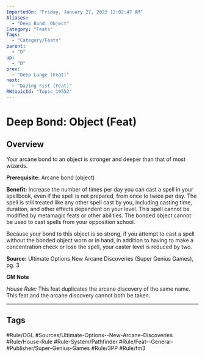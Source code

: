 ```yaml
---
ImportedOn: "Friday, January 27, 2023 12:02:47 AM"
Aliases:
  - "Deep Bond: Object"
Category: "Feats"
Tags:
  - "Category/Feats"
parent:
  - "D"
up:
  - "D"
prev:
  - "Deep Lunge (Feat)"
next:
  - "Dazing Fist (Feat)"
RWtopicId: "Topic_19552"
---
```

# Deep Bond: Object (Feat)
## Overview
Your arcane bond to an object is stronger and deeper than that of most wizards.

**Prerequisite:** Arcane bond (object)

**Benefit:** Increase the number of times per day you can cast a spell in your spellbook, even if the spell is not prepared, from once to twice per day. The spell is still treated like any other spell cast by you, including casting time, duration, and other effects dependent on your level. This spell cannot be modified by metamagic feats or other abilities. The bonded object cannot be used to cast spells from your opposition school.

Because your bond to this object is so strong, if you attempt to cast a spell without the bonded object worn or in hand, in addition to having to make a concentration check or lose the spell, your caster level is reduced by two.

**Source:** Ultimate Options New Arcane Discoveries (Super Genius Games), pg. 3

**GM Note**

*House Rule:* This feat duplicates the arcane discovery of the same name. This feat and the arcane discovery cannot both be taken.


---
## Tags
#Rule/OGL #Sources/Ultimate-Options--New-Arcane-Discoveries #Rule/House-Rule #Rule-System/Pathfinder #Rule/Feat--General- #Publisher/Super-Genius-Games #Rule/3PP #Rule/fm3

